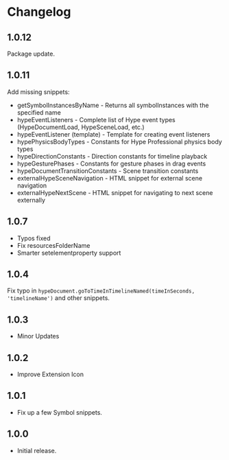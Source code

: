 # Changelog

## 1.0.12

Package update.

## 1.0.11

Add missing snippets: 

- getSymbolInstancesByName - Returns all symbolInstances with the specified name
- hypeEventListeners - Complete list of Hype event types (HypeDocumentLoad, HypeSceneLoad, etc.)
- hypeEventListener (template) - Template for creating event listeners
- hypePhysicsBodyTypes - Constants for Hype Professional physics body types
- hypeDirectionConstants - Direction constants for timeline playback
- hypeGesturePhases - Constants for gesture phases in drag events
- hypeDocumentTransitionConstants - Scene transition constants
- externalHypeSceneNavigation - HTML snippet for external scene navigation
- externalHypeNextScene - HTML snippet for navigating to next scene externally

## 1.0.7
- Typos fixed
- Fix resourcesFolderName 
- Smarter setelementproperty support

## 1.0.4
Fix typo in `hypeDocument.goToTimeInTimelineNamed(timeInSeconds, 'timelineName')` and other snippets. 

## 1.0.3
- Minor Updates

## 1.0.2
- Improve Extension Icon

## 1.0.1
- Fix up a few Symbol snippets. 

## 1.0.0
- Initial release.